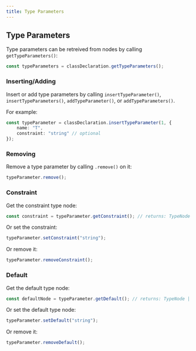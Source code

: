 ```yaml
---
title: Type Parameters
---
```


## Type Parameters

Type parameters can be retreived from nodes by calling `getTypeParameters()`:

```ts
const typeParameters = classDeclaration.getTypeParameters();
```

### Inserting/Adding

Insert or add type parameters by calling `insertTypeParameter()`, `insertTypeParameters()`, `addTypeParameter()`, or `addTypeParameters()`.

For example:

```ts
const typeParameter = classDeclaration.insertTypeParameter(1, {
    name: "T",
    constraint: "string" // optional
});
```

### Removing

Remove a type parameter by calling `.remove()` on it:

```ts
typeParameter.remove();
```

### Constraint

Get the constraint type node:

```ts
const constraint = typeParameter.getConstraint(); // returns: TypeNode | undefined
```

Or set the constraint:

```ts
typeParameter.setConstraint("string");
```

Or remove it:

```ts
typeParameter.removeConstraint();
```

### Default

Get the default type node:

```ts
const defaultNode = typeParameter.getDefault(); // returns: TypeNode | undefined
```

Or set the default type node:

```ts
typeParameter.setDefault("string");
```

Or remove it:

```ts
typeParameter.removeDefault();
```
